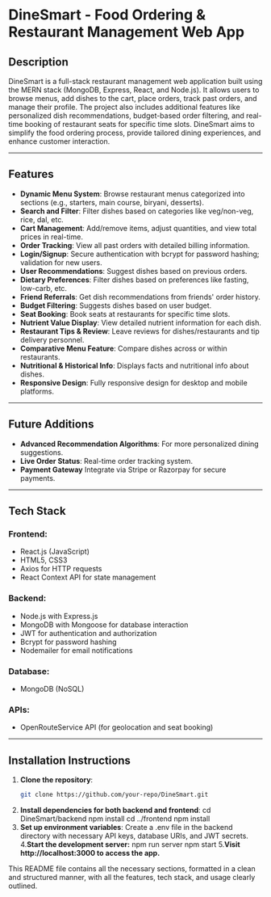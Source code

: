 # DineSmart - Food Ordering & Restaurant Management Web App

## Description
DineSmart is a full-stack restaurant management web application built using the MERN stack (MongoDB, Express, React, and Node.js). It allows users to browse menus, add dishes to the cart, place orders, track past orders, and manage their profile. The project also includes additional features like personalized dish recommendations, budget-based order filtering, and real-time booking of restaurant seats for specific time slots. DineSmart aims to simplify the food ordering process, provide tailored dining experiences, and enhance customer interaction.

---

## Features
- **Dynamic Menu System**: Browse restaurant menus categorized into sections (e.g., starters, main course, biryani, desserts).
- **Search and Filter**: Filter dishes based on categories like veg/non-veg, rice, dal, etc.
- **Cart Management**: Add/remove items, adjust quantities, and view total prices in real-time.
- **Order Tracking**: View all past orders with detailed billing information.
- **Login/Signup**: Secure authentication with bcrypt for password hashing; validation for new users.
- **User Recommendations**: Suggest dishes based on previous orders.
- **Dietary Preferences**: Filter dishes based on preferences like fasting, low-carb, etc.
- **Friend Referrals**: Get dish recommendations from friends' order history.
- **Budget Filtering**: Suggests dishes based on user budget.
- **Seat Booking**: Book seats at restaurants for specific time slots.
- **Nutrient Value Display**: View detailed nutrient information for each dish.
- **Restaurant Tips & Review**: Leave reviews for dishes/restaurants and tip delivery personnel.
- **Comparative Menu Feature**: Compare dishes across or within restaurants.
- **Nutritional & Historical Info**: Displays facts and nutritional info about dishes.
- **Responsive Design**: Fully responsive design for desktop and mobile platforms.

---

## Future Additions
- **Advanced Recommendation Algorithms**: For more personalized dining suggestions.
- **Live Order Status**: Real-time order tracking system.
- **Payment Gateway** Integrate via Stripe or Razorpay for secure payments.
  

---

## Tech Stack

### Frontend:
- React.js (JavaScript)
- HTML5, CSS3
- Axios for HTTP requests
- React Context API for state management

### Backend:
- Node.js with Express.js
- MongoDB with Mongoose for database interaction
- JWT for authentication and authorization
- Bcrypt for password hashing
- Nodemailer for email notifications

### Database:
- MongoDB (NoSQL)

### APIs:
- OpenRouteService API (for geolocation and seat booking)
---

## Installation Instructions

1. **Clone the repository**:
   ```bash
   git clone https://github.com/your-repo/DineSmart.git

2. **Install dependencies for both backend and frontend**:
   cd DineSmart/backend
   npm install
   cd ../frontend
   npm install
3. **Set up environment variables**:
   Create a .env file in the backend directory with necessary API keys, database URIs, and JWT secrets.
4.**Start the development server:**
   npm run server
   npm start
5.**Visit http://localhost:3000 to access the app.**

This README file contains all the necessary sections, formatted in a clean and structured manner, with all the features, tech stack, and usage clearly outlined.

